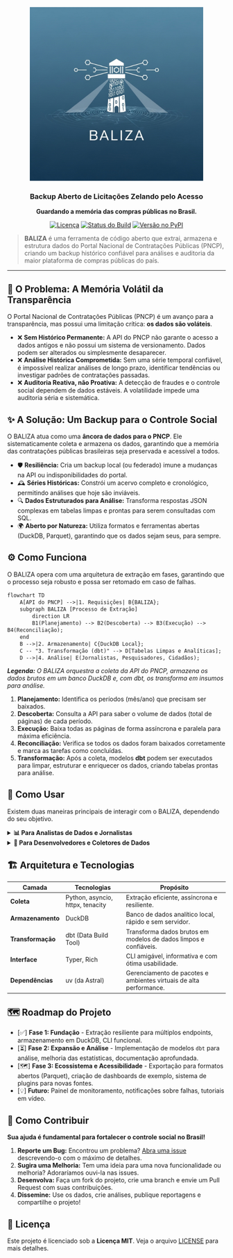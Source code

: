 <div align="center">
  <img src="assets/logo.png" alt="Logo do BALIZA: Um farol de dados sobre um mar de informações, com o nome BALIZA abaixo" width="400">
  <br>
  <h3>Backup Aberto de Licitações Zelando pelo Acesso</h3>
  <p><strong>Guardando a memória das compras públicas no Brasil.</strong></p>
  <p>
    <a href="https://github.com/franklinbaldo/baliza/blob/main/LICENSE"><img src="https://img.shields.io/github/license/franklinbaldo/baliza?style=for-the-badge" alt="Licença"></a>
    <a href="https://github.com/franklinbaldo/baliza/actions/workflows/baliza_daily_run.yml"><img src="https://img.shields.io/github/actions/workflow/status/franklinbaldo/baliza/baliza_daily_run.yml?branch=main&label=Build%20Di%C3%A1rio&style=for-the-badge" alt="Status do Build"></a>
    <a href="https://pypi.org/project/baliza/"><img src="https://img.shields.io/pypi/v/baliza?style=for-the-badge" alt="Versão no PyPI"></a>
  </p>
</div>

> **BALIZA** é uma ferramenta de código aberto que extrai, armazena e estrutura dados do Portal Nacional de Contratações Públicas (PNCP), criando um backup histórico confiável para análises e auditoria da maior plataforma de compras públicas do país.

---

## 🎯 O Problema: A Memória Volátil da Transparência

O Portal Nacional de Contratações Públicas (PNCP) é um avanço para a transparência, mas possui uma limitação crítica: **os dados são voláteis**.

-   ❌ **Sem Histórico Permanente:** A API do PNCP não garante o acesso a dados antigos e não possui um sistema de versionamento. Dados podem ser alterados ou simplesmente desaparecer.
-   ❌ **Análise Histórica Comprometida:** Sem uma série temporal confiável, é impossível realizar análises de longo prazo, identificar tendências ou investigar padrões de contratações passadas.
-   ❌ **Auditoria Reativa, não Proativa:** A detecção de fraudes e o controle social dependem de dados estáveis. A volatilidade impede uma auditoria séria e sistemática.

## ✨ A Solução: Um Backup para o Controle Social

O BALIZA atua como uma **âncora de dados para o PNCP**. Ele sistematicamente coleta e armazena os dados, garantindo que a memória das contratações públicas brasileiras seja preservada e acessível a todos.

-   🛡️ **Resiliência:** Cria um backup local (ou federado) imune a mudanças na API ou indisponibilidades do portal.
-   🕰️ **Séries Históricas:** Constrói um acervo completo e cronológico, permitindo análises que hoje são inviáveis.
-   🔍 **Dados Estruturados para Análise:** Transforma respostas JSON complexas em tabelas limpas e prontas para serem consultadas com SQL.
-   🌍 **Aberto por Natureza:** Utiliza formatos e ferramentas abertas (DuckDB, Parquet), garantindo que os dados sejam seus, para sempre.

## ⚙️ Como Funciona

O BALIZA opera com uma arquitetura de extração em fases, garantindo que o processo seja robusto e possa ser retomado em caso de falhas.

```mermaid
flowchart TD
    A[API do PNCP] -->|1. Requisições| B{BALIZA};
    subgraph BALIZA [Processo de Extração]
        direction LR
        B1(Planejamento) --> B2(Descoberta) --> B3(Execução) --> B4(Reconciliação);
    end
    B -->|2. Armazenamento| C{DuckDB Local};
    C -- "3. Transformação (dbt)" --> D[Tabelas Limpas e Analíticas];
    D -->|4. Análise| E(Jornalistas, Pesquisadores, Cidadãos);
```
_**Legenda:** O BALIZA orquestra a coleta da API do PNCP, armazena os dados brutos em um banco DuckDB e, com dbt, os transforma em insumos para análise._

1.  **Planejamento:** Identifica os períodos (mês/ano) que precisam ser baixados.
2.  **Descoberta:** Consulta a API para saber o volume de dados (total de páginas) de cada período.
3.  **Execução:** Baixa todas as páginas de forma assíncrona e paralela para máxima eficiência.
4.  **Reconciliação:** Verifica se todos os dados foram baixados corretamente e marca as tarefas como concluídas.
5.  **Transformação:** Após a coleta, modelos **dbt** podem ser executados para limpar, estruturar e enriquecer os dados, criando tabelas prontas para análise.

## 🚀 Como Usar

Existem duas maneiras principais de interagir com o BALIZA, dependendo do seu objetivo.

<!-- Início dos Tabs -->
<details>
<summary><strong>📊 Para Analistas de Dados e Jornalistas</strong></summary>

Seu objetivo é analisar os dados já coletados. Você pode acessar diretamente o banco de dados gerado pelo projeto.

**Pré-requisitos:**
- Python e DuckDB (`pip install duckdb pandas`)

**Exemplo de Análise Rápida:**
```python
import duckdb

# Conecte-se ao banco de dados (baixe-o de uma execução do projeto)
con = duckdb.connect('data/baliza.duckdb')

# Exemplo: Contar o número de compras por UF
resultado = con.sql("""
    SELECT
        json_extract_string(data, '$.municipio.uf.sigla') AS uf,
        COUNT(1) AS total_compras
    FROM psa.pncp_raw_responses
    WHERE
        endpoint = 'compras' AND uf IS NOT NULL
    GROUP BY uf
    ORDER BY total_compras DESC;
""").to_df()

print(resultado)
```
- ✅ **SQL direto nos dados:** Use a sintaxe SQL que você já conhece.
- ✅ **Integração total:** Funciona perfeitamente com Pandas, Jupyter Notebooks, e outras ferramentas do ecossistema PyData.
- ✅ **Dados brutos e transformados:** Acesse tanto a resposta original da API quanto as tabelas já limpas.

</details>

<details>
<summary><strong>🔧 Para Desenvolvedores e Coletores de Dados</strong></summary>

Seu objetivo é executar o processo de extração para criar ou atualizar o banco de dados.

**Pré-requisitos:**
- Python 3.11+
- [uv](https://github.com/astral-sh/uv) (um instalador de pacotes Python extremamente rápido)

**Instalação e Execução:**
```bash
# 1. Clone o repositório
git clone https://github.com/franklinbaldo/baliza.git
cd baliza

# 2. Instale as dependências com uv
uv sync

# 3. Execute a extração (isso pode levar horas!)
# Por padrão, extrai de 2021 até o mês atual
uv run baliza extract
```

**Principais Comandos:**
| Comando | Descrição |
|---|---|
| `uv run baliza extract` | Inicia a extração de dados do PNCP. |
| `uv run baliza extract --concurrency 4` | Limita o número de requisições paralelas. |
| `uv run baliza extract --force` | Força a re-extração de dados já existentes. |
| `uv run baliza stats` | Mostra estatísticas sobre os dados já baixados. |

**Federação com Internet Archive:**
Para garantir a longevidade dos dados, o BALIZA pode fazer upload dos arquivos para o Internet Archive. Configure as variáveis de ambiente `IA_KEY` e `IA_SECRET` (como segredos no seu repositório GitHub) para habilitar esta funcionalidade.
```bash
# Este comando faz o upload dos dados para o IA
uv run python src/baliza/ia_federation.py federate
```
</details>
<!-- Fim dos Tabs -->


## 🏗️ Arquitetura e Tecnologias

| Camada | Tecnologias | Propósito |
|---|---|---|
| **Coleta** | Python, asyncio, httpx, tenacity | Extração eficiente, assíncrona e resiliente. |
| **Armazenamento** | DuckDB | Banco de dados analítico local, rápido e sem servidor. |
| **Transformação** | dbt (Data Build Tool) | Transforma dados brutos em modelos de dados limpos e confiáveis. |
| **Interface** | Typer, Rich | CLI amigável, informativa e com ótima usabilidade. |
| **Dependências**| uv (da Astral) | Gerenciamento de pacotes e ambientes virtuais de alta performance. |

## 🗺️ Roadmap do Projeto

-   [✅] **Fase 1: Fundação** - Extração resiliente para múltiplos endpoints, armazenamento em DuckDB, CLI funcional.
-   [⏳] **Fase 2: Expansão e Análise** - Implementação de modelos `dbt` para análise, melhoria das estatísticas, documentação aprofundada.
-   [🗺️] **Fase 3: Ecossistema e Acessibilidade** - Exportação para formatos abertos (Parquet), criação de dashboards de exemplo, sistema de plugins para novas fontes.
-   [💡] **Futuro:** Painel de monitoramento, notificações sobre falhas, tutoriais em vídeo.

## 🙌 Como Contribuir

**Sua ajuda é fundamental para fortalecer o controle social no Brasil!**

1.  **Reporte um Bug:** Encontrou um problema? [Abra uma issue](https://github.com/franklinbaldo/baliza/issues) descrevendo-o com o máximo de detalhes.
2.  **Sugira uma Melhoria:** Tem uma ideia para uma nova funcionalidade ou melhoria? Adoraríamos ouvi-la nas issues.
3.  **Desenvolva:** Faça um fork do projeto, crie uma branch e envie um Pull Request com suas contribuições.
4.  **Dissemine:** Use os dados, crie análises, publique reportagens e compartilhe o projeto!

## 📜 Licença

Este projeto é licenciado sob a **Licença MIT**. Veja o arquivo [LICENSE](LICENSE) para mais detalhes.
